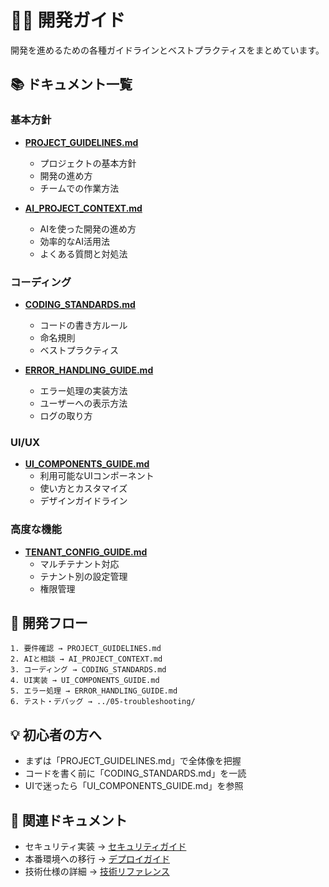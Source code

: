 # 👨‍💻 開発ガイド

開発を進めるための各種ガイドラインとベストプラクティスをまとめています。

## 📚 ドキュメント一覧

### 基本方針
- **[PROJECT_GUIDELINES.md](./PROJECT_GUIDELINES.md)**
  - プロジェクトの基本方針
  - 開発の進め方
  - チームでの作業方法

- **[AI_PROJECT_CONTEXT.md](./AI_PROJECT_CONTEXT.md)**
  - AIを使った開発の進め方
  - 効率的なAI活用法
  - よくある質問と対処法

### コーディング
- **[CODING_STANDARDS.md](./CODING_STANDARDS.md)**
  - コードの書き方ルール
  - 命名規則
  - ベストプラクティス

- **[ERROR_HANDLING_GUIDE.md](./ERROR_HANDLING_GUIDE.md)**
  - エラー処理の実装方法
  - ユーザーへの表示方法
  - ログの取り方

### UI/UX
- **[UI_COMPONENTS_GUIDE.md](./UI_COMPONENTS_GUIDE.md)**
  - 利用可能なUIコンポーネント
  - 使い方とカスタマイズ
  - デザインガイドライン

### 高度な機能
- **[TENANT_CONFIG_GUIDE.md](./TENANT_CONFIG_GUIDE.md)**
  - マルチテナント対応
  - テナント別の設定管理
  - 権限管理

## 🎯 開発フロー

```
1. 要件確認 → PROJECT_GUIDELINES.md
2. AIと相談 → AI_PROJECT_CONTEXT.md
3. コーディング → CODING_STANDARDS.md
4. UI実装 → UI_COMPONENTS_GUIDE.md
5. エラー処理 → ERROR_HANDLING_GUIDE.md
6. テスト・デバッグ → ../05-troubleshooting/
```

## 💡 初心者の方へ

- まずは「PROJECT_GUIDELINES.md」で全体像を把握
- コードを書く前に「CODING_STANDARDS.md」を一読
- UIで迷ったら「UI_COMPONENTS_GUIDE.md」を参照

## 🔗 関連ドキュメント

- セキュリティ実装 → [セキュリティガイド](../03-security/)
- 本番環境への移行 → [デプロイガイド](../04-deployment/)
- 技術仕様の詳細 → [技術リファレンス](../07-technical-reference/)